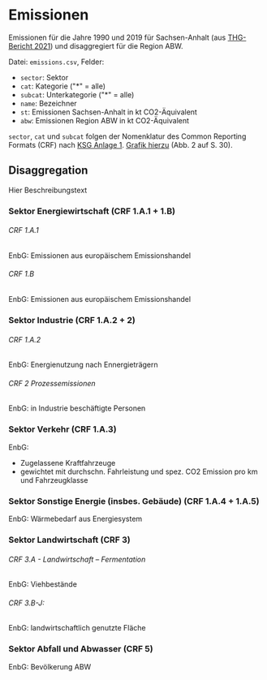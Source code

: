 # Emissionen

Emissionen für die Jahre 1990 und 2019 für Sachsen-Anhalt (aus
[THG-Bericht 2021](https://lau.sachsen-anhalt.de/fileadmin/Bibliothek/Politik_und_Verwaltung/MLU/LAU/Wir_ueber_uns/Publikationen/Fachberichte/Dateien/221014_THG-Bericht.pdf))
und disaggregiert für die Region ABW.

Datei: `emissions.csv`, Felder:
- `sector`: Sektor
- `cat`: Kategorie ("*" = alle)
- `subcat`: Unterkategorie ("*" = alle)
- `name`: Bezeichner
- `st`: Emissionen Sachsen-Anhalt in kt CO2-Äquivalent
- `abw`: Emissionen Region ABW in kt CO2-Äquivalent

`sector`, `cat` und `subcat` folgen der Nomenklatur des Common Reporting Formats
(CRF) nach [KSG Anlage 1](https://www.gesetze-im-internet.de/ksg/anlage_1.html).
[Grafik hierzu](https://expertenrat-klima.de/content/uploads/2023/05/ERK2023_Pruefbericht-Emissionsdaten-des-Jahres-2022.pdf)
(Abb. 2 auf S. 30).

## Disaggregation

Hier Beschreibungstext

### Sektor Energiewirtschaft (CRF 1.A.1 + 1.B)

###### CRF 1.A.1

EnbG: Emissionen aus europäischem Emissionshandel

###### CRF 1.B

EnbG: Emissionen aus europäischem Emissionshandel

### Sektor Industrie (CRF 1.A.2 + 2)

###### CRF 1.A.2

EnbG: Energienutzung nach Ennergieträgern

###### CRF 2 Prozessemissionen

EnbG: in Industrie beschäftigte Personen

### Sektor Verkehr (CRF 1.A.3)

EnbG:

* Zugelassene Kraftfahrzeuge
* gewichtet mit durchschn. Fahrleistung und spez. CO2 Emission pro km und Fahrzeugklasse

### Sektor Sonstige Energie (insbes. Gebäude) (CRF 1.A.4 + 1.A.5)

EnbG: Wärmebedarf aus Energiesystem

### Sektor Landwirtschaft (CRF 3)

###### CRF 3.A - Landwirtschaft – Fermentation

EnbG: Viehbestände

###### CRF 3.B-J:

EnbG: landwirtschaftlich genutzte Fläche

### Sektor Abfall und Abwasser (CRF 5)

EnbG: Bevölkerung ABW
